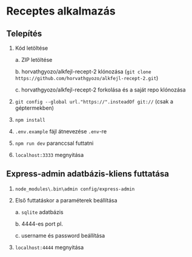 # Receptes alkalmazás

## Telepítés

1. Kód letöltése

    a. ZIP letöltése

    b. horvathgyozo/alkfejl-recept-2 klónozása (`git clone https://github.com/horvathgyozo/alkfejl-recept-2.git`)

    c. horvathgyozo/alkfejl-recept-2 forkolása és a saját repo klónozása

2. `git config --global url."https://".insteadOf git://` (csak a géptermekben)
3. `npm install`
4. `.env.example` fájl átnevezése `.env`-re
5. `npm run dev` paranccsal futtatni
6. `localhost:3333` megnyitása

## Express-admin adatbázis-kliens futtatása

1. `node_modules\.bin\admin config/express-admin`

2. Első futtatáskor a paraméterek beállítása

    a. `sqlite` adatbázis

    b. 4444-es port pl.

    c. username és password beállítása

3. `localhost:4444` megnyitása

